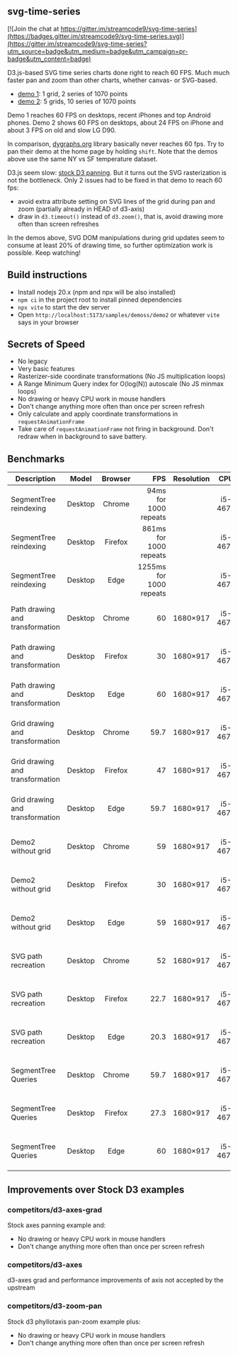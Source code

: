 ## svg-time-series

[![Join the chat at https://gitter.im/streamcode9/svg-time-series](https://badges.gitter.im/streamcode9/svg-time-series.svg)](https://gitter.im/streamcode9/svg-time-series?utm_source=badge&utm_medium=badge&utm_campaign=pr-badge&utm_content=badge)

D3.js-based SVG time series charts done right to reach 60 FPS. Much much faster pan and zoom than other charts, whether canvas- or SVG-based.

- [demo 1][d1]: 1 grid, 2 series of 1070 points
- [demo 2][d2]: 5 grids, 10 series of 1070 points

Demo 1 reaches 60 FPS on desktops, recent iPhones and top Android phones.
Demo 2 shows 60 FPS on desktops, about 24 FPS on iPhone and about 3 FPS on old and slow LG D90.

In comparison, [dygraphs.org](http://dygraphs.org) library basically never reaches 60 fps. Try to pan their demo at the home page by holding `shift`. Note that the demos above use the same NY vs SF temperature dataset.

D3.js seem slow: [stock D3 panning][d3stock]. But it turns out the SVG rasterization is not the bottleneck. Only 2 issues had to be fixed in that demo to reach 60 fps:

- avoid extra attribute setting on SVG lines of the grid during pan and zoom (partially already in HEAD of d3-axis)
- draw in `d3.timeout()` instead of `d3.zoom()`, that is, avoid drawing more often than screen refreshes

In the demos above, SVG DOM manipulations during grid updates seem to consume at least 20% of drawing time, so further optimization
work is possible. Keep watching!

## Build instructions

- Install nodejs 20.x (npm and npx will be also installed)
- `npm ci` in the project root to install pinned dependencies
- `npx vite` to start the dev server
- Open `http://localhost:5173/samples/demoss/demo2` or whatever `vite` says in your browser

## Secrets of Speed

- No legacy
- Very basic features
- Rasterizer-side coordinate transformations (No JS multiplication loops)
- A Range Minimum Query index for O(log(N)) autoscale (No JS minmax loops)
- No drawing or heavy CPU work in mouse handlers
- Don't change anything more often than once per screen refresh
- Only calculate and apply coordinate transformations in `requestAnimationFrame`
- Take care of `requestAnimationFrame` not firing in background. Don't redraw when in background to save battery.

## Benchmarks

| Description                     |  Model  | Browser |                     FPS | Resolution |   CPU   |          GPU           |
| ------------------------------- | :-----: | :-----: | ----------------------: | :--------: | :-----: | :--------------------: |
| SegmentTree reindexing          | Desktop | Chrome  |   94ms for 1000 repeats |            | i5-4670 | NVIDIA GeForce GTX 660 |
| SegmentTree reindexing          | Desktop | Firefox |  861ms for 1000 repeats |            | i5-4670 | NVIDIA GeForce GTX 660 |
| SegmentTree reindexing          | Desktop |  Edge   | 1255ms for 1000 repeats |            | i5-4670 | NVIDIA GeForce GTX 660 |
| Path drawing and transformation | Desktop | Chrome  |                      60 |  1680×917  | i5-4670 | NVIDIA GeForce GTX 660 |
| Path drawing and transformation | Desktop | Firefox |                      30 |  1680×917  | i5-4670 | NVIDIA GeForce GTX 660 |
| Path drawing and transformation | Desktop |  Edge   |                      60 |  1680×917  | i5-4670 | NVIDIA GeForce GTX 660 |
| Grid drawing and transformation | Desktop | Chrome  |                    59.7 |  1680×917  | i5-4670 | NVIDIA GeForce GTX 660 |
| Grid drawing and transformation | Desktop | Firefox |                      47 |  1680×917  | i5-4670 | NVIDIA GeForce GTX 660 |
| Grid drawing and transformation | Desktop |  Edge   |                    59.7 |  1680×917  | i5-4670 | NVIDIA GeForce GTX 660 |
| Demo2 without grid              | Desktop | Chrome  |                      59 |  1680×917  | i5-4670 | NVIDIA GeForce GTX 660 |
| Demo2 without grid              | Desktop | Firefox |                      30 |  1680×917  | i5-4670 | NVIDIA GeForce GTX 660 |
| Demo2 without grid              | Desktop |  Edge   |                      59 |  1680×917  | i5-4670 | NVIDIA GeForce GTX 660 |
| SVG path recreation             | Desktop | Chrome  |                      52 |  1680×917  | i5-4670 | NVIDIA GeForce GTX 660 |
| SVG path recreation             | Desktop | Firefox |                    22.7 |  1680×917  | i5-4670 | NVIDIA GeForce GTX 660 |
| SVG path recreation             | Desktop |  Edge   |                    20.3 |  1680×917  | i5-4670 | NVIDIA GeForce GTX 660 |
| SegmentTree Queries             | Desktop | Chrome  |                    59.7 |  1680×917  | i5-4670 | NVIDIA GeForce GTX 660 |
| SegmentTree Queries             | Desktop | Firefox |                    27.3 |  1680×917  | i5-4670 | NVIDIA GeForce GTX 660 |
| SegmentTree Queries             | Desktop |  Edge   |                      60 |  1680×917  | i5-4670 | NVIDIA GeForce GTX 660 |

## Improvements over Stock D3 examples

### competitors/d3-axes-grad

Stock axes panning example and:

- No drawing or heavy CPU work in mouse handlers
- Don't change anything more often than once per screen refresh

### competitors/d3-axes

d3-axes grad and performance improvements of axis not accepted by the upstream

### competitors/d3-zoom-pan

Stock d3 phyllotaxis pan-zoom example plus:

- No drawing or heavy CPU work in mouse handlers
- Don't change anything more often than once per screen refresh

[d1]: https://bl.ocks.org/streamcode9/raw/0ad51c8422d1b0238f0f8ecce03eea60/
[d2]: https://bl.ocks.org/streamcode9/raw/9fc767e29414c2d90f77da4799b9fdf0/
[d3stock]: http://bl.ocks.org/mbostock/db6b4335bf1662b413e7968910104f0f
